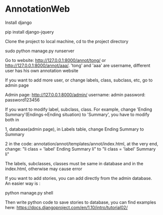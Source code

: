 # AnnotationWeb

Install django

pip install django-jquery

Clone the project to local machine, cd to the project directory

sudo python manage.py runserver

Go to website: http://127.0.0.1:8000/annot/tong/  or  http://127.0.0.1:8000/annot/aaa/.  'tong' and 'aaa' are username, different user has
his own annotation website

If you want to add more user, or change labels, class, subclass, etc, go to admin page 

Admin page: http://127.0.0.1:8000/admin/  username: admin  password: password123456

If you want to modify label, subclass, class. For example, change 'Ending Summary'(Endings->Ending situation) to 'Summary', you have to modify both in 

1, database(admin page), in Labels table, change Ending Summary to Summary

2  in the code: annotation/annot/templates/annot/index.html, at the very end, change: "li class = 'label' Ending Summary li" to "li class = 'label' Summary li"

The labels, subclasses, classes must be same in database and in the index.html, otherwise may cause error

If you want to add stories, you can add directly from the admin database. An easier way is : 

python manage.py shell

Then write python code to save stories to database, you can find examples here: https://docs.djangoproject.com/en/1.10/intro/tutorial02/
